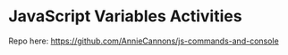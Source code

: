 # JavaScript Variables Activities

Repo here: https://github.com/AnnieCannons/js-commands-and-console